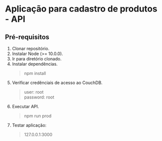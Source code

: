 # Aplicação para cadastro de produtos - API

## Pré-requisitos

1. Clonar repositório.
2. Instalar Node (>= 10.0.0).
3. Ir para diretório clonado.
4. Instalar dependências.
    > npm install
5. Verificar credênciais de acesso ao CouchDB.
    > user: root <br>
    > password: root
6. Executar API. <br>
    > npm run prod
7. Testar aplicação:
    > 127.0.0.1:3000
